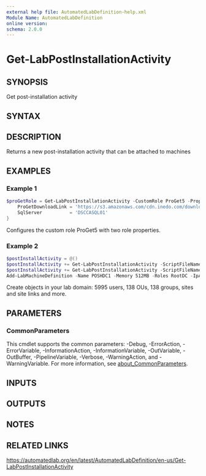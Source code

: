 ```yaml
---
external help file: AutomatedLabDefinition-help.xml
Module Name: AutomatedLabDefinition
online version:
schema: 2.0.0
---
```


# Get-LabPostInstallationActivity

## SYNOPSIS
Get post-installation activity

## SYNTAX

## DESCRIPTION
Returns a new post-installation activity that can be attached to machines

## EXAMPLES

### Example 1
```powershell
$proGetRole = Get-LabPostInstallationActivity -CustomRole ProGet5 -Properties @{
    ProGetDownloadLink = 'https://s3.amazonaws.com/cdn.inedo.com/downloads/proget/ProGetSetup5.1.23.exe'
    SqlServer          = 'DSCCASQL01'
}
```

Configures the custom role ProGet5 with two role properties.

### Example 2
```powershell
$postInstallActivity = @()
$postInstallActivity += Get-LabPostInstallationActivity -ScriptFileName 'New-ADLabAccounts 2.0.ps1' -DependencyFolder $labSources\PostInstallationActivities\PrepareFirstChildDomain
$postInstallActivity += Get-LabPostInstallationActivity -ScriptFileName PrepareRootDomain.ps1 -DependencyFolder $labSources\PostInstallationActivities\PrepareRootDomain
Add-LabMachineDefinition -Name POSHDC1 -Memory 512MB -Roles RootDC -IpAddress 192.168.30.10 -PostInstallationActivity $postInstallActivity
```

Create objects in your lab domain: 5995 users, 138 OUs, 138 groups, sites and site links and more.

## PARAMETERS

### CommonParameters
This cmdlet supports the common parameters: -Debug, -ErrorAction, -ErrorVariable, -InformationAction, -InformationVariable, -OutVariable, -OutBuffer, -PipelineVariable, -Verbose, -WarningAction, and -WarningVariable. For more information, see [about_CommonParameters](http://go.microsoft.com/fwlink/?LinkID=113216).

## INPUTS

## OUTPUTS

## NOTES

## RELATED LINKS
https://automatedlab.org/en/latest/AutomatedLabDefinition/en-us/Get-LabPostInstallationActivity
